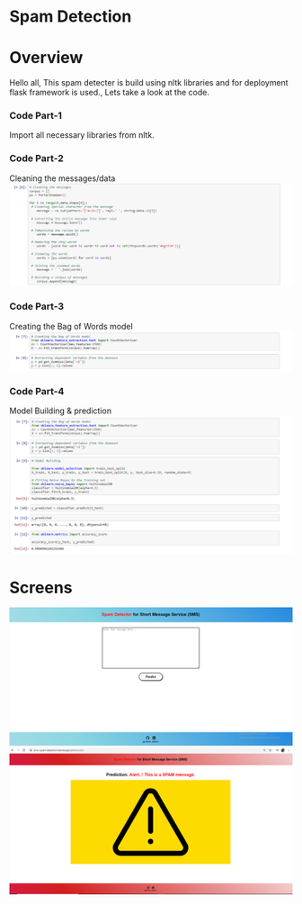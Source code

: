 # Spam Detection
# Overview
Hello all, This spam detecter is build using nltk libraries and for deployment flask framework is used., Lets take a look at the code.

<h3>Code Part-1</h3>
Import all necessary libraries from nltk.
<img src="Libraries.png" alt="">

<h3>Code Part-2</h3>
Cleaning the messages/data
<img src="Corpus.png" alt="">

<h3>Code Part-3</h3>
Creating the Bag of Words model
<img src="BagOfWords.png" alt="">

<h3>Code Part-4</h3>
Model Building & prediction
<img src="Model.png" alt="">

# Screens 
<img src="Screen1.png" alt="">
<img src="Screen2.png" alt="">
